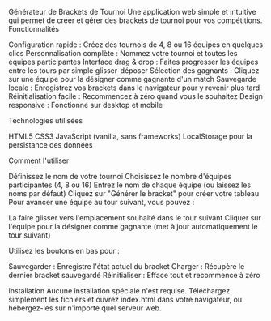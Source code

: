 Générateur de Brackets de Tournoi
Une application web simple et intuitive qui permet de créer et gérer des brackets de tournoi pour vos compétitions.
Fonctionnalités

Configuration rapide : Créez des tournois de 4, 8 ou 16 équipes en quelques clics
Personnalisation complète : Nommez votre tournoi et toutes les équipes participantes
Interface drag & drop : Faites progresser les équipes entre les tours par simple glisser-déposer
Sélection des gagnants : Cliquez sur une équipe pour la désigner comme gagnante d'un match
Sauvegarde locale : Enregistrez vos brackets dans le navigateur pour y revenir plus tard
Réinitialisation facile : Recommencez à zéro quand vous le souhaitez
Design responsive : Fonctionne sur desktop et mobile

Technologies utilisées

HTML5
CSS3
JavaScript (vanilla, sans frameworks)
LocalStorage pour la persistance des données

Comment l'utiliser

Définissez le nom de votre tournoi
Choisissez le nombre d'équipes participantes (4, 8 ou 16)
Entrez le nom de chaque équipe (ou laissez les noms par défaut)
Cliquez sur "Générer le bracket" pour créer votre tableau
Pour avancer une équipe au tour suivant, vous pouvez :

La faire glisser vers l'emplacement souhaité dans le tour suivant
Cliquer sur l'équipe pour la désigner comme gagnante (met à jour automatiquement le tour suivant)


Utilisez les boutons en bas pour :

Sauvegarder : Enregistre l'état actuel du bracket
Charger : Récupère le dernier bracket sauvegardé
Réinitialiser : Efface tout et recommence à zéro



Installation
Aucune installation spéciale n'est requise. Téléchargez simplement les fichiers et ouvrez index.html dans votre navigateur, ou hébergez-les sur n'importe quel serveur web.
